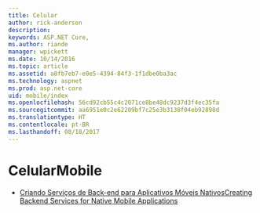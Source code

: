 ```yaml
---
title: Celular
author: rick-anderson
description: 
keywords: ASP.NET Core,
ms.author: riande
manager: wpickett
ms.date: 10/14/2016
ms.topic: article
ms.assetid: a8fb7eb7-e0e5-4394-84f3-1f1dbe0ba3ac
ms.technology: aspnet
ms.prod: asp.net-core
uid: mobile/index
ms.openlocfilehash: 56cd92cb55c4c2071ce8be48dc9237d3f4ec35fa
ms.sourcegitcommit: aa6951e0c2e62209bf7c25e3b3138f04eb92898d
ms.translationtype: HT
ms.contentlocale: pt-BR
ms.lasthandoff: 08/18/2017
---
```

# <a name="mobile"></a><span data-ttu-id="0221e-103">Celular</span><span class="sxs-lookup"><span data-stu-id="0221e-103">Mobile</span></span>

*   [<span data-ttu-id="0221e-104">Criando Serviços de Back-end para Aplicativos Móveis Nativos</span><span class="sxs-lookup"><span data-stu-id="0221e-104">Creating Backend Services for Native Mobile Applications</span></span>](native-mobile-backend.md)
